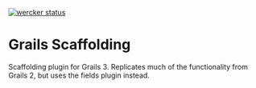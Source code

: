 [![wercker status](https://app.wercker.com/status/d5a4c9e8498f7bb9479ad189d9878af3/m/master "wercker status")](https://app.wercker.com/project/bykey/d5a4c9e8498f7bb9479ad189d9878af3)


Grails Scaffolding
===========

Scaffolding plugin for Grails 3. Replicates much of the functionality from Grails 2, but uses the fields plugin instead.
